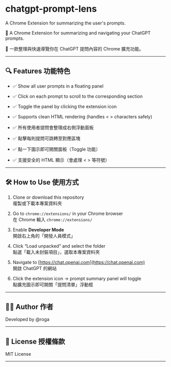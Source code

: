 # chatgpt-prompt-lens
A Chrome Extension for summarizing the user's prompts.

🧠 A Chrome Extension for summarizing and navigating your ChatGPT prompts.

🧠 一款整理與快速導覽你在 ChatGPT 提問內容的 Chrome 擴充功能。

---

## 🔍 Features 功能特色

- ✅ Show all user prompts in a floating panel
- ✅ Click on each prompt to scroll to the corresponding section
- ✅ Toggle the panel by clicking the extension icon
- ✅ Supports clean HTML rendering (handles < > characters safely)

- ✅ 所有使用者提問會整理成右側浮動面板
- ✅ 點擊每則提問可跳轉至對應區塊
- ✅ 點一下圖示即可開關面板（Toggle 功能）
- ✅ 支援安全的 HTML 顯示（會處理 < > 等符號）

---

## 🛠️ How to Use 使用方式

1. Clone or download this repository  
   複製或下載本專案資料夾

2. Go to `chrome://extensions/` in your Chrome browser  
   在 Chrome 輸入 `chrome://extensions/`

3. Enable **Developer Mode**  
   開啟右上角的「開發人員模式」

4. Click “Load unpacked” and select the folder  
   點選「載入未封裝項目」，選取本專案資料夾

5. Navigate to [https://chat.openai.com](https://chat.openai.com)  
   開啟 ChatGPT 的網站

6. Click the extension icon → prompt summary panel will toggle  
   點擴充圖示即可開關「提問清單」浮動框

---

## 🧑‍💻 Author 作者

Developed by @roga

---

## 📜 License 授權條款

MIT License

---
